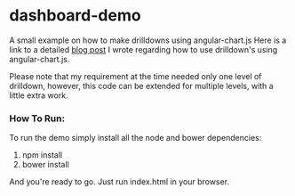 # dashboard-demo
A small example on how to make drilldowns using angular-chart.js
Here is a link to a detailed [blog post](https://github.com/ShayD16/dashboard-demo) I wrote regarding how to use  drilldown's using angular-chart.js.

Please note that my requirement at the time needed only one level of drilldown, however, this code can be extended for multiple levels, with a little extra work.

### How To Run:
To run the demo simply install all the node and bower dependencies:

1.  npm install
2. bower install

And you're ready to go. Just run index.html in your browser.
